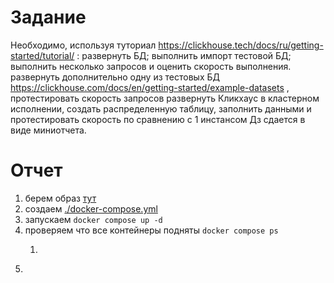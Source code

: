 # Задание

Необходимо, используя туториал https://clickhouse.tech/docs/ru/getting-started/tutorial/ :
развернуть БД;
выполнить импорт тестовой БД;
выполнить несколько запросов и оценить скорость выполнения.
развернуть дополнительно одну из тестовых БД https://clickhouse.com/docs/en/getting-started/example-datasets , 
протестировать скорость запросов
развернуть Кликхаус в кластерном исполнении, создать распределенную таблицу, 
заполнить данными и протестировать скорость по сравнению с 1 инстансом Дз сдается в виде миниотчета.

# Отчет

1) берем образ [тут](https://hub.docker.com/r/clickhouse/clickhouse-server)
2) создаем [./docker-compose.yml](docker-compose.yml)
3) запускаем `docker compose up -d`
4) проверяем что все контейнеры подняты `docker compose ps`
   1) ```shell
      ```
5) 